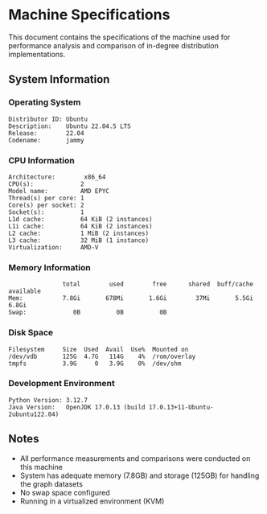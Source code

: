# Machine Specifications

This document contains the specifications of the machine used for performance analysis and comparison of in-degree distribution implementations.

## System Information

### Operating System
```
Distributor ID: Ubuntu
Description:    Ubuntu 22.04.5 LTS
Release:        22.04
Codename:       jammy
```

### CPU Information
```
Architecture:        x86_64
CPU(s):             2
Model name:         AMD EPYC
Thread(s) per core: 1
Core(s) per socket: 2
Socket(s):          1
L1d cache:          64 KiB (2 instances)
L1i cache:          64 KiB (2 instances)
L2 cache:           1 MiB (2 instances)
L3 cache:           32 MiB (1 instance)
Virtualization:     AMD-V
```

### Memory Information
```
               total        used        free      shared  buff/cache   available
Mem:           7.8Gi       678Mi       1.6Gi        37Mi       5.5Gi       6.8Gi
Swap:             0B          0B          0B
```

### Disk Space
```
Filesystem     Size  Used  Avail  Use%  Mounted on
/dev/vdb       125G  4.7G   114G    4%  /rom/overlay
tmpfs          3.9G     0   3.9G    0%  /dev/shm
```

### Development Environment
```
Python Version: 3.12.7
Java Version:   OpenJDK 17.0.13 (build 17.0.13+11-Ubuntu-2ubuntu122.04)
```

## Notes
- All performance measurements and comparisons were conducted on this machine
- System has adequate memory (7.8GB) and storage (125GB) for handling the graph datasets
- No swap space configured
- Running in a virtualized environment (KVM)
